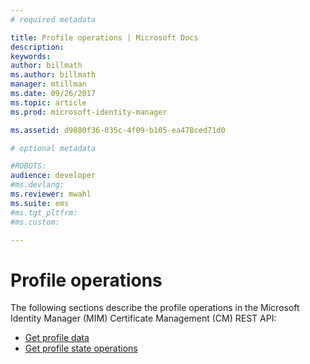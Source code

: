 ```yaml
---
# required metadata

title: Profile operations | Microsoft Docs
description:
keywords:
author: billmath
ms.author: billmath
manager: mtillman
ms.date: 09/26/2017
ms.topic: article
ms.prod: microsoft-identity-manager

ms.assetid: d9880f36-035c-4f09-b105-ea478ced71d0

# optional metadata

#ROBOTS:
audience: developer
#ms.devlang:
ms.reviewer: mwahl
ms.suite: ems
#ms.tgt_pltfrm:
#ms.custom:

---
```


# Profile operations
The following sections describe the profile operations in the Microsoft Identity Manager (MIM) Certificate Management (CM) REST API:

- [Get profile data](get-profile-data.md)
- [Get profile state operations](get-profile-state-operations.md)
